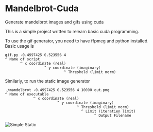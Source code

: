 # Mandelbrot-Cuda
Generate mandelbrot images and gifs using cuda

This is a simple project written to relearn basic cuda programming.

To use the gif generator, you need to have ffpmeg and python installed.
Basic usage is
```
gif.py -0.4997425 0.523556 4
^ Name of script
       ^ x coordinate (real)
                  ^ y coordinate (imaginary)
                           ^ Threshold (limit norm)
```

Similarly, to run the static image generator
```
./mandelbrot -0.4997425 0.523556 4 10000 out.png
^ Name of executable
             ^ x coordinate (real)
                        ^ y coordinate (imaginary)
                                 ^ Threshold (limit norm)
                                   ^ Limit (iteration limit)
                                         ^ Output Filename
```
![Simple Static](https://i.imgur.com/uFXB9Fm.jpg)

